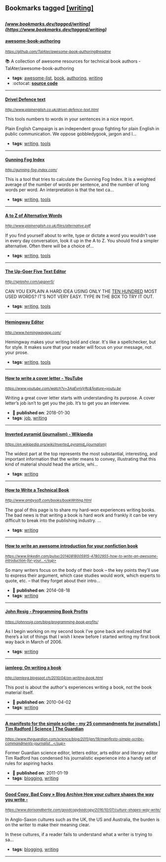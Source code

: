 ## Bookmarks tagged [[writing]](https://www.bookmarks.dev?q=[writing])

_<sup><sup>[www.bookmarks.dev/tagged/writing](https://www.bookmarks.dev/tagged/writing)</sup></sup>_
---
#### [awesome-book-authoring](https://github.com/TalAter/awesome-book-authoring#readme)
_<sup>https://github.com/TalAter/awesome-book-authoring#readme</sup>_

:books: A collection of awesome resources for technical book authors - TalAter/awesome-book-authoring
* **tags**: [awesome-list](../tagged/awesome-list.md), [book](../tagged/book.md), [authoring](../tagged/authoring.md), [writing](../tagged/writing.md)
* :octocat: **[source code](https://github.com/TalAter/awesome-book-authoring#readme)**
---
#### [Drivel Defence text](http://www.plainenglish.co.uk/drivel-defence-text.html)
_<sup>http://www.plainenglish.co.uk/drivel-defence-text.html</sup>_

This tools numbers to words in your sentences in a nice report.

Plain English Campaign is an independent group fighting for plain English in public communication. We oppose gobbledygook, jargon and l...
* **tags**: [writing](../tagged/writing.md), [tools](../tagged/tools.md)
---
#### [ Gunning Fog Index](http://gunning-fog-index.com/)
_<sup>http://gunning-fog-index.com/</sup>_

This is a tool that tries to calculate the Gunning Fog Index. It is a weighted average of the number of words per sentence, and the number of long words per word. An interpretation is that the text ca...
* **tags**: [writing](../tagged/writing.md), [tools](../tagged/tools.md)
---
#### [A to Z of Alternative Words](http://www.plainenglish.co.uk/files/alternative.pdf)
_<sup>http://www.plainenglish.co.uk/files/alternative.pdf</sup>_

If you find yourself about to write, type or dictate a word you wouldn’t use in every day
conversation, look it up in the A to Z. You should find a simpler alternative. Often there will
be a choice of...
* **tags**: [writing](../tagged/writing.md), [tools](../tagged/tools.md)
---
#### [The Up-Goer Five Text Editor](http://splasho.com/upgoer5/)
_<sup>http://splasho.com/upgoer5/</sup>_

CAN YOU EXPLAIN A HARD IDEA USING ONLY THE [TEN HUNDRED](http://splasho.com/upgoer5/phpspellcheck/dictionaries/1000.dicin) MOST USED WORDS? IT'S NOT VERY EASY. TYPE IN THE BOX TO TRY IT OUT.
* **tags**: [writing](../tagged/writing.md), [tools](../tagged/tools.md)
---
#### [Hemingway Editor](http://www.hemingwayapp.com/)
_<sup>http://www.hemingwayapp.com/</sup>_

Hemingway makes your writing bold and clear. It's like a spellchecker, but for style. It makes sure that your reader will focus on your message, not your prose.
* **tags**: [writing](../tagged/writing.md), [tools](../tagged/tools.md)
---
#### [How to write a cover letter - YouTube](https://www.youtube.com/watch?v=3AaEvnVjrRc&feature=youtu.be)
_<sup>https://www.youtube.com/watch?v=3AaEvnVjrRc&feature=youtu.be</sup>_

Writing a great cover letter starts with understanding its purpose. A cover letter’s job isn’t to get you the job. It’s to get you an interview.
* :calendar: **published on**: 2018-01-30
* **tags**: [job](../tagged/job.md), [writing](../tagged/writing.md)
---
#### [Inverted pyramid (journalism) - Wikipedia](https://en.wikipedia.org/wiki/Inverted_pyramid_(journalism))
_<sup>https://en.wikipedia.org/wiki/Inverted_pyramid_(journalism)</sup>_

The widest part at the top represents the most substantial, interesting, and important information that the writer means to convey, illustrating that this kind of material should head the article, whi...
* **tags**: [writing](../tagged/writing.md)
---
#### [How to Write a Technical Book](http://www.ambysoft.com/books/bookWriting.html)
_<sup>http://www.ambysoft.com/books/bookWriting.html</sup>_

The goal of this page is to share my hard-won experiences writing books.  The bad news is that writing a book is hard work and frankly it can be very difficult to break into the publishing industry.  ...
* **tags**: [writing](../tagged/writing.md)
---
#### [How to write an awesome introduction for your nonfiction book](https://www.linkedin.com/pulse/20140818005915-47802955-how-to-write-an-awesome-introduction-for-your-nonfiction-book/)
_<sup>https://www.linkedin.com/pulse/20140818005915-47802955-how-to-write-an-awesome-introduction-for-your...</sup>_

So many writers focus on the body of their book – the key points they’ll use to express their argument, which case studies would work, which experts to quote, etc. – that they forget about their intro...
* :calendar: **published on**: 2014-08-18
* **tags**: [writing](../tagged/writing.md)
---
#### [John Resig -   Programming Book Profits](https://johnresig.com/blog/programming-book-profits/)
_<sup>https://johnresig.com/blog/programming-book-profits/</sup>_

As I begin working on my second book I’ve gone back and realized that there’s a lot of things that I wish I knew before I started writing my first book way back in March of 2006.
* **tags**: [writing](../tagged/writing.md)
---
#### [iamleeg: On writing a book](http://iamleeg.blogspot.ch/2010/04/on-writing-book.html)
_<sup>http://iamleeg.blogspot.ch/2010/04/on-writing-book.html</sup>_

This post is about the author's experiences writing a book, not the book material itself.
* :calendar: **published on**: 2010-04-02
* **tags**: [writing](../tagged/writing.md)
---
#### [A manifesto for the simple scribe – my 25 commandments for journalists | Tim Radford | Science | The Guardian](https://www.theguardian.com/science/blog/2011/jan/19/manifesto-simple-scribe-commandments-journalists)
_<sup>https://www.theguardian.com/science/blog/2011/jan/19/manifesto-simple-scribe-commandments-journalist...</sup>_

Former Guardian science editor, letters editor, arts editor and literary editor Tim Radford has condensed his journalistic experience into a handy set of rules for aspiring hacks
* :calendar: **published on**: 2011-01-19
* **tags**: [blogging](../tagged/blogging.md), [writing](../tagged/writing.md)
---
#### [Good Copy, Bad Copy  » Blog Archive  How your culture shapes the way you write -](https://www.dorisandbertie.com/goodcopybadcopy/2016/10/07/culture-shapes-way-write/)
_<sup>https://www.dorisandbertie.com/goodcopybadcopy/2016/10/07/culture-shapes-way-write/</sup>_

In Anglo-Saxon cultures such as the UK, the US and Australia, the burden is on the writer to make their meaning clear.

In these cultures, if a reader fails to understand what a writer is trying to sa...
* **tags**: [blogging](../tagged/blogging.md), [writing](../tagged/writing.md)
---
